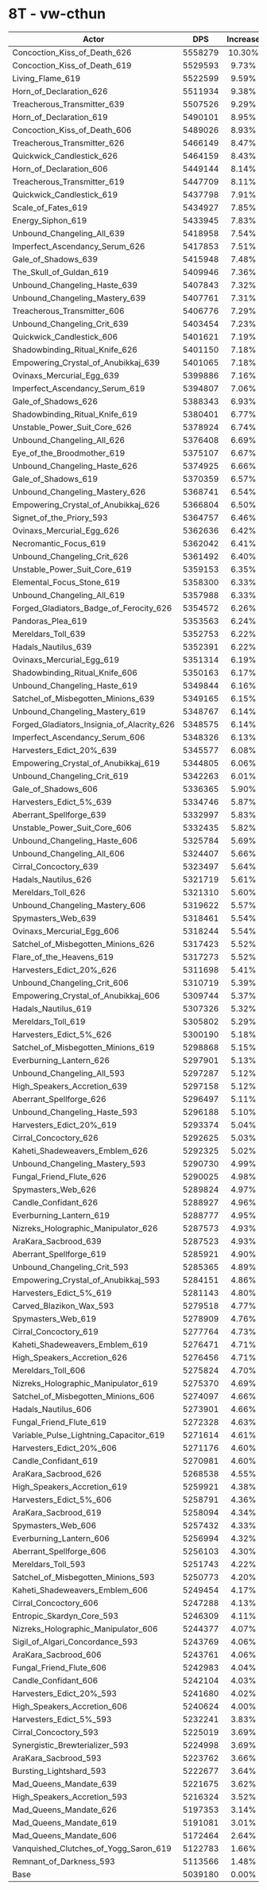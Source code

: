 # 8T - vw-cthun
| Actor | DPS | Increase |
|---|:---:|:---:|
|Concoction_Kiss_of_Death_626|5558279|10.30%|
|Concoction_Kiss_of_Death_619|5529593|9.73%|
|Living_Flame_619|5522599|9.59%|
|Horn_of_Declaration_626|5511934|9.38%|
|Treacherous_Transmitter_639|5507526|9.29%|
|Horn_of_Declaration_619|5490101|8.95%|
|Concoction_Kiss_of_Death_606|5489026|8.93%|
|Treacherous_Transmitter_626|5466149|8.47%|
|Quickwick_Candlestick_626|5464159|8.43%|
|Horn_of_Declaration_606|5449144|8.14%|
|Treacherous_Transmitter_619|5447709|8.11%|
|Quickwick_Candlestick_619|5437798|7.91%|
|Scale_of_Fates_619|5434927|7.85%|
|Energy_Siphon_619|5433945|7.83%|
|Unbound_Changeling_All_639|5418958|7.54%|
|Imperfect_Ascendancy_Serum_626|5417853|7.51%|
|Gale_of_Shadows_639|5415948|7.48%|
|The_Skull_of_Guldan_619|5409946|7.36%|
|Unbound_Changeling_Haste_639|5407843|7.32%|
|Unbound_Changeling_Mastery_639|5407761|7.31%|
|Treacherous_Transmitter_606|5406776|7.29%|
|Unbound_Changeling_Crit_639|5403454|7.23%|
|Quickwick_Candlestick_606|5401621|7.19%|
|Shadowbinding_Ritual_Knife_626|5401150|7.18%|
|Empowering_Crystal_of_Anubikkaj_639|5401065|7.18%|
|Ovinaxs_Mercurial_Egg_639|5399886|7.16%|
|Imperfect_Ascendancy_Serum_619|5394807|7.06%|
|Gale_of_Shadows_626|5388343|6.93%|
|Shadowbinding_Ritual_Knife_619|5380401|6.77%|
|Unstable_Power_Suit_Core_626|5378924|6.74%|
|Unbound_Changeling_All_626|5376408|6.69%|
|Eye_of_the_Broodmother_619|5375107|6.67%|
|Unbound_Changeling_Haste_626|5374925|6.66%|
|Gale_of_Shadows_619|5370359|6.57%|
|Unbound_Changeling_Mastery_626|5368741|6.54%|
|Empowering_Crystal_of_Anubikkaj_626|5366804|6.50%|
|Signet_of_the_Priory_593|5364757|6.46%|
|Ovinaxs_Mercurial_Egg_626|5362636|6.42%|
|Necromantic_Focus_619|5362042|6.41%|
|Unbound_Changeling_Crit_626|5361492|6.40%|
|Unstable_Power_Suit_Core_619|5359153|6.35%|
|Elemental_Focus_Stone_619|5358300|6.33%|
|Unbound_Changeling_All_619|5357988|6.33%|
|Forged_Gladiators_Badge_of_Ferocity_626|5354572|6.26%|
|Pandoras_Plea_619|5353563|6.24%|
|Mereldars_Toll_639|5352753|6.22%|
|Hadals_Nautilus_639|5352391|6.22%|
|Ovinaxs_Mercurial_Egg_619|5351314|6.19%|
|Shadowbinding_Ritual_Knife_606|5350163|6.17%|
|Unbound_Changeling_Haste_619|5349844|6.16%|
|Satchel_of_Misbegotten_Minions_639|5349165|6.15%|
|Unbound_Changeling_Mastery_619|5348767|6.14%|
|Forged_Gladiators_Insignia_of_Alacrity_626|5348575|6.14%|
|Imperfect_Ascendancy_Serum_606|5348326|6.13%|
|Harvesters_Edict_20%_639|5345577|6.08%|
|Empowering_Crystal_of_Anubikkaj_619|5344805|6.06%|
|Unbound_Changeling_Crit_619|5342263|6.01%|
|Gale_of_Shadows_606|5336365|5.90%|
|Harvesters_Edict_5%_639|5334746|5.87%|
|Aberrant_Spellforge_639|5332997|5.83%|
|Unstable_Power_Suit_Core_606|5332435|5.82%|
|Unbound_Changeling_Haste_606|5325784|5.69%|
|Unbound_Changeling_All_606|5324407|5.66%|
|Cirral_Concoctory_639|5323497|5.64%|
|Hadals_Nautilus_626|5321719|5.61%|
|Mereldars_Toll_626|5321310|5.60%|
|Unbound_Changeling_Mastery_606|5319622|5.57%|
|Spymasters_Web_639|5318461|5.54%|
|Ovinaxs_Mercurial_Egg_606|5318244|5.54%|
|Satchel_of_Misbegotten_Minions_626|5317423|5.52%|
|Flare_of_the_Heavens_619|5317273|5.52%|
|Harvesters_Edict_20%_626|5311698|5.41%|
|Unbound_Changeling_Crit_606|5310719|5.39%|
|Empowering_Crystal_of_Anubikkaj_606|5309744|5.37%|
|Hadals_Nautilus_619|5307326|5.32%|
|Mereldars_Toll_619|5305802|5.29%|
|Harvesters_Edict_5%_626|5300190|5.18%|
|Satchel_of_Misbegotten_Minions_619|5298868|5.15%|
|Everburning_Lantern_626|5297901|5.13%|
|Unbound_Changeling_All_593|5297287|5.12%|
|High_Speakers_Accretion_639|5297158|5.12%|
|Aberrant_Spellforge_626|5296497|5.11%|
|Unbound_Changeling_Haste_593|5296188|5.10%|
|Harvesters_Edict_20%_619|5293374|5.04%|
|Cirral_Concoctory_626|5292625|5.03%|
|Kaheti_Shadeweavers_Emblem_626|5292325|5.02%|
|Unbound_Changeling_Mastery_593|5290730|4.99%|
|Fungal_Friend_Flute_626|5290025|4.98%|
|Spymasters_Web_626|5289824|4.97%|
|Candle_Confidant_626|5288927|4.96%|
|Everburning_Lantern_619|5288777|4.95%|
|Nizreks_Holographic_Manipulator_626|5287573|4.93%|
|AraKara_Sacbrood_639|5287523|4.93%|
|Aberrant_Spellforge_619|5285921|4.90%|
|Unbound_Changeling_Crit_593|5285365|4.89%|
|Empowering_Crystal_of_Anubikkaj_593|5284151|4.86%|
|Harvesters_Edict_5%_619|5281143|4.80%|
|Carved_Blazikon_Wax_593|5279518|4.77%|
|Spymasters_Web_619|5278909|4.76%|
|Cirral_Concoctory_619|5277764|4.73%|
|Kaheti_Shadeweavers_Emblem_619|5276471|4.71%|
|High_Speakers_Accretion_626|5276456|4.71%|
|Mereldars_Toll_606|5275824|4.70%|
|Nizreks_Holographic_Manipulator_619|5275370|4.69%|
|Satchel_of_Misbegotten_Minions_606|5274097|4.66%|
|Hadals_Nautilus_606|5273901|4.66%|
|Fungal_Friend_Flute_619|5272328|4.63%|
|Variable_Pulse_Lightning_Capacitor_619|5271614|4.61%|
|Harvesters_Edict_20%_606|5271176|4.60%|
|Candle_Confidant_619|5270981|4.60%|
|AraKara_Sacbrood_626|5268538|4.55%|
|High_Speakers_Accretion_619|5259921|4.38%|
|Harvesters_Edict_5%_606|5258791|4.36%|
|AraKara_Sacbrood_619|5258094|4.34%|
|Spymasters_Web_606|5257432|4.33%|
|Everburning_Lantern_606|5256994|4.32%|
|Aberrant_Spellforge_606|5256103|4.30%|
|Mereldars_Toll_593|5251743|4.22%|
|Satchel_of_Misbegotten_Minions_593|5250773|4.20%|
|Kaheti_Shadeweavers_Emblem_606|5249454|4.17%|
|Cirral_Concoctory_606|5247288|4.13%|
|Entropic_Skardyn_Core_593|5246309|4.11%|
|Nizreks_Holographic_Manipulator_606|5244377|4.07%|
|Sigil_of_Algari_Concordance_593|5243769|4.06%|
|AraKara_Sacbrood_606|5243761|4.06%|
|Fungal_Friend_Flute_606|5242983|4.04%|
|Candle_Confidant_606|5242104|4.03%|
|Harvesters_Edict_20%_593|5241680|4.02%|
|High_Speakers_Accretion_606|5240624|4.00%|
|Harvesters_Edict_5%_593|5232241|3.83%|
|Cirral_Concoctory_593|5225019|3.69%|
|Synergistic_Brewterializer_593|5224998|3.69%|
|AraKara_Sacbrood_593|5223762|3.66%|
|Bursting_Lightshard_593|5222677|3.64%|
|Mad_Queens_Mandate_639|5221675|3.62%|
|High_Speakers_Accretion_593|5216324|3.52%|
|Mad_Queens_Mandate_626|5197353|3.14%|
|Mad_Queens_Mandate_619|5191081|3.01%|
|Mad_Queens_Mandate_606|5172464|2.64%|
|Vanquished_Clutches_of_Yogg_Saron_619|5122783|1.66%|
|Remnant_of_Darkness_593|5113566|1.48%|
|Base|5039180|0.00%|
